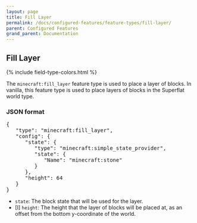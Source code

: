 ```yaml
---
layout: page
title: Fill Layer
permalink: /docs/configured-features/feature-types/fill-layer/
parent: Configured Features
grand_parent: Documentation
---
```


## Fill Layer

<head>
    {% include field-type-colors.html %}
</head>

The `minecraft:fill_layer` feature type is used to place a layer of blocks. In vanilla, this feature type is used to place layers of blocks in the Superflat world type.

### JSON format

<pre>
{
   "type": "minecraft:fill_layer",
   "config": {
      "state": {
         "type": "minecraft:simple_state_provider",
         "state": {
            "Name": "minecraft:stone"
         }
      },
      "height": 64
   }
}
</pre>

* `state`: The block state that will be used for the layer.
* <span int>[I]</span> `height`: The height that the layer of blocks will be placed at, as an offset from the bottom y-coordinate of the world.